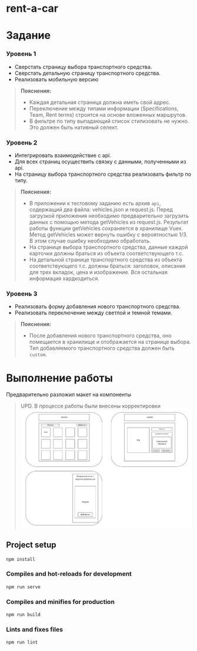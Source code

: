 # rent-a-car
# Задание


### Уровень 1
+ Сверстать страницу выбора транспортного средства.
+ Сверстать детальную страницу транспортного средства.
+ Реализовать мобильную версию

>**Пояснения:**
>
>- Каждая детальная страница должна иметь свой адрес.
>- Переключение между типами информации (Specifications, Team, Rent terms) строится на основе вложенных маршрутов.
>- В фильтре по типу выпадающий список стилизовать не нужно. Это должен быть нативный селект.

### Уровень 2
+ Интегрировать взаимодействие с api. 
+ Для всех страниц осуществить связку с данными, полученными из api.
+ На страницу выбора транспортного средства реализовать фильтр по типу.

>**Пояснения:**
>
>- В приложении к тестовому заданию есть архив `api`, содержащий два файла: vehicles.json и request.js. Перед загрузкой приложения необходимо предварительно загрузить данных с помощью метода getVehicles из request.js. Результат работы функции getVehicles сохраняется в хранилище Vuex. Метод getVehicles может вернуть ошибку с вероятностью 1/3. В этом случае ошибку необходимо обработать.
>- На странице выбора транспортного средства, данные каждой карточки должны браться из объекта соответствующего т.с.
>- На детальной странице транспортного средства из объекта соответствующего т.с. должны браться: заголовок, описания для трех вкладок, цена и изображение. Вся остальная информация хардкодиться.

### Уровень 3
+ Реализовать форму добавления нового транспортного средства.
+ Реализовать переключение между светлой и темной темами.

>**Пояснения:**
>
>- После добавления нового транспортного средства, оно помещается в хранилище и отображается на странице выбора. Тип добавляемого транспортного средства должен быть `custom`.


# Выполнение работы

Предварительно разложил макет на компоненты
>UPD. В процессе работы были внесены корректировки
![alt text](shem.png)



## Project setup
```
npm install
```

### Compiles and hot-reloads for development
```
npm run serve
```

### Compiles and minifies for production
```
npm run build
```

### Lints and fixes files
```
npm run lint
```
